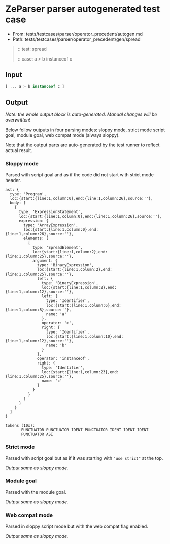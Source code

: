 # ZeParser parser autogenerated test case

- From: tests/testcases/parser/operator_precedent/autogen.md
- Path: tests/testcases/parser/operator_precedent/gen/spread

> :: test: spread
>
> :: case: a > b instanceof c

## Input


`````js
[ ... a > b instanceof c ]
`````

## Output

_Note: the whole output block is auto-generated. Manual changes will be overwritten!_

Below follow outputs in four parsing modes: sloppy mode, strict mode script goal, module goal, web compat mode (always sloppy).

Note that the output parts are auto-generated by the test runner to reflect actual result.

### Sloppy mode

Parsed with script goal and as if the code did not start with strict mode header.

`````
ast: {
  type: 'Program',
  loc:{start:{line:1,column:0},end:{line:1,column:26},source:''},
  body: [
    {
      type: 'ExpressionStatement',
      loc:{start:{line:1,column:0},end:{line:1,column:26},source:''},
      expression: {
        type: 'ArrayExpression',
        loc:{start:{line:1,column:0},end:{line:1,column:26},source:''},
        elements: [
          {
            type: 'SpreadElement',
            loc:{start:{line:1,column:2},end:{line:1,column:25},source:''},
            argument: {
              type: 'BinaryExpression',
              loc:{start:{line:1,column:2},end:{line:1,column:25},source:''},
              left: {
                type: 'BinaryExpression',
                loc:{start:{line:1,column:2},end:{line:1,column:12},source:''},
                left: {
                  type: 'Identifier',
                  loc:{start:{line:1,column:6},end:{line:1,column:8},source:''},
                  name: 'a'
                },
                operator: '>',
                right: {
                  type: 'Identifier',
                  loc:{start:{line:1,column:10},end:{line:1,column:12},source:''},
                  name: 'b'
                }
              },
              operator: 'instanceof',
              right: {
                type: 'Identifier',
                loc:{start:{line:1,column:23},end:{line:1,column:25},source:''},
                name: 'c'
              }
            }
          }
        ]
      }
    }
  ]
}

tokens (10x):
       PUNCTUATOR PUNCTUATOR IDENT PUNCTUATOR IDENT IDENT IDENT
       PUNCTUATOR ASI
`````

### Strict mode

Parsed with script goal but as if it was starting with `"use strict"` at the top.

_Output same as sloppy mode._

### Module goal

Parsed with the module goal.

_Output same as sloppy mode._

### Web compat mode

Parsed in sloppy script mode but with the web compat flag enabled.

_Output same as sloppy mode._
